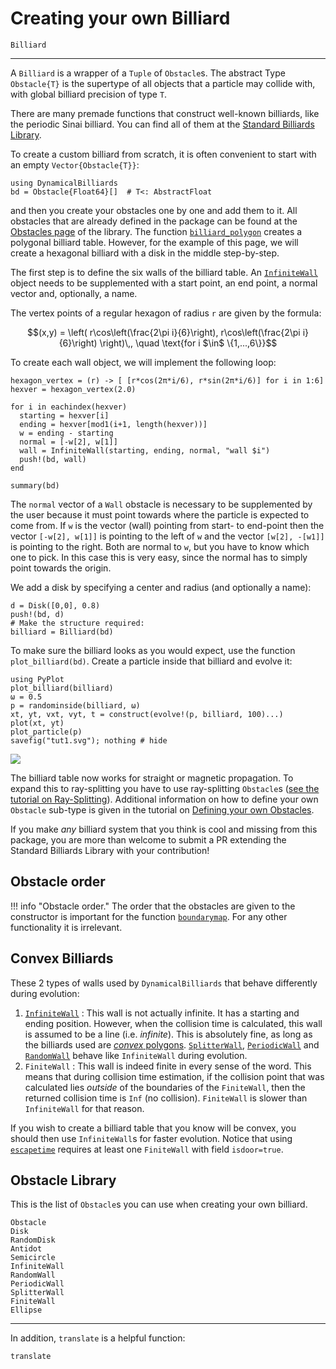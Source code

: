 # Creating your own Billiard
```@docs
Billiard
```
---

A `Billiard` is a wrapper of a `Tuple` of `Obstacle`s.
The abstract Type `Obstacle{T}` is the supertype of all objects that a particle may collide with, with global billiard precision of type `T`.

There are many premade functions that construct well-known billiards, like the periodic Sinai billiard.
You can find all of them at the [Standard Billiards Library](/basic/high_level/#standard-billiards-library).

To create a custom billiard from scratch, it is often convenient to start with an empty `Vector{Obstacle{T}}`:
```@example tut1
using DynamicalBilliards
bd = Obstacle{Float64}[]  # T<: AbstractFloat
```
and then you create your obstacles one by one and add them to it. All obstacles that are already defined in the package
can be found at the [Obstacles page](/basic/library/#obstacles) of the library. The function [`billiard_polygon`](@ref) creates a polygonal billiard table.
However, for the example of this page, we will create a hexagonal billiard with a disk in the middle step-by-step.

The first step is to define the six walls of the billiard table.
An [`InfiniteWall`](@ref) object needs to be supplemented with a start point, an end point, a normal vector and, optionally, a name.

The vertex points of a regular hexagon of radius `r` are given by the formula:
```math
(x,y) = \left( r\cos\left(\frac{2\pi i}{6}\right), r\cos\left(\frac{2\pi i}{6}\right) \right)\,, \quad \text{for i $\in$ \{1,...,6\}}
```
To create each wall object, we will implement the following loop:
```@example tut1
hexagon_vertex = (r) -> [ [r*cos(2π*i/6), r*sin(2π*i/6)] for i in 1:6]
hexver = hexagon_vertex(2.0)

for i in eachindex(hexver)
  starting = hexver[i]
  ending = hexver[mod1(i+1, length(hexver))]
  w = ending - starting
  normal = [-w[2], w[1]]
  wall = InfiniteWall(starting, ending, normal, "wall $i")
  push!(bd, wall)
end

summary(bd)
```

The `normal` vector of a `Wall` obstacle is necessary to be supplemented by the user because it must point towards where the particle is expected to come from. If `w` is the vector (wall) pointing from start- to end-point then the vector `[-w[2], w[1]]` is pointing to the left of `w` and the vector `[w[2], -[w1]]` is pointing to the right. Both are normal to `w`, but you have to know which one to pick. In this case this is very easy, since the normal has to simply point towards the origin.

We add a disk by specifying a center and radius (and optionally a name):
```@example tut1
d = Disk([0,0], 0.8)
push!(bd, d)
# Make the structure required:
billiard = Billiard(bd)
```
To make sure the billiard looks as you would expect, use the function `plot_billiard(bd)`. Create a particle inside that billiard and evolve it:
```@example tut1
using PyPlot
plot_billiard(billiard)
ω = 0.5
p = randominside(billiard, ω)
xt, yt, vxt, vyt, t = construct(evolve!(p, billiard, 100)...)
plot(xt, yt)
plot_particle(p)
savefig("tut1.svg"); nothing # hide
```
![](tut1.svg)


The billiard table now works for straight or magnetic propagation.
To expand this to ray-splitting you have to use ray-splitting `Obstacle`s ([see the tutorial on Ray-Splitting](/tutorials/ray-splitting)).
Additional information on how to define your own `Obstacle` sub-type is given in the tutorial on [Defining your own Obstacles](/tutorials/own_obstacle).

If you make *any* billiard system that you think is cool and missing from this package, you are more than welcome to submit a PR extending the Standard Billiards Library with your contribution!

## Obstacle order
!!! info "Obstacle order."
    The order that the obstacles are given to the constructor is important for the
    function [`boundarymap`](@ref). For any other functionality it is irrelevant.

## Convex Billiards
These 2 types of walls used by `DynamicalBilliards` that behave differently during
evolution:
  1. [`InfiniteWall`](@ref) : This wall is not actually infinite. It has a starting and ending
     position. However, when the collision time is calculated, this wall is assumed
     to be a line (i.e. *infinite*). This is absolutely fine, as long as the
     billiards used are [*convex* polygons](https://en.wikipedia.org/wiki/Convex_polygon).
     [`SplitterWall`](@ref), [`PeriodicWall`](@ref) and [`RandomWall`](@ref) behave like `InfiniteWall` during evolution.
  2. `FiniteWall` : This wall is indeed finite in every sense of the word. This
     means that during collision time estimation, if the collision point that was
     calculated lies *outside* of the boundaries of the `FiniteWall`, then the
     returned collision time is `Inf` (no collision). `FiniteWall` is slower
     than `InfiniteWall` for that reason.


If you wish to create a billiard table that you know will be convex, you should
then use `InfiniteWall`s for faster evolution.
Notice that using [`escapetime`](@ref) requires
at least one `FiniteWall` with field `isdoor=true`.

## Obstacle Library
This is the list of `Obstacle`s you can use when creating your own billiard.

```@docs
Obstacle
Disk
RandomDisk
Antidot
Semicircle
InfiniteWall
RandomWall
PeriodicWall
SplitterWall
FiniteWall
Ellipse
```
---
In addition, `translate` is a helpful function:
```@docs
translate
```
